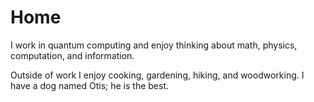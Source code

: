 
# Home

I work in quantum computing and enjoy thinking about math, physics, computation, and information.  

Outside of work I enjoy cooking, gardening, hiking, and woodworking. I have a dog named Otis; he is the best.
